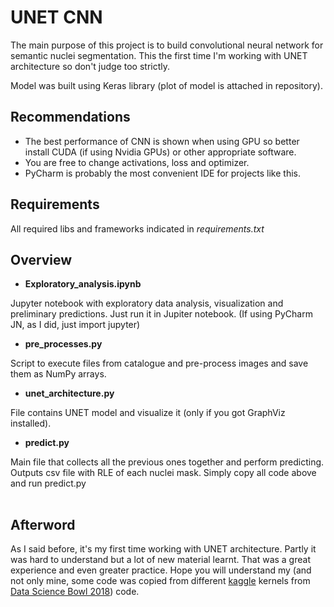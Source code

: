 # UNET CNN

The main purpose of this project is to build convolutional neural network for semantic nuclei segmentation. This the first time I&#39;m working with UNET architecture so don&#39;t judge too strictly.

Model was built using Keras library (plot of model is attached in repository).

## Recommendations

- The best performance of CNN is shown when using GPU so better install CUDA (if using Nvidia GPUs) or other appropriate software.
- You are free to change activations, loss and optimizer.
- PyCharm is probably the most convenient IDE for projects like this.

## Requirements

All required libs and frameworks indicated in _requirements.txt_

## Overview

- **Exploratory\_analysis.ipynb**

Jupyter notebook with exploratory data analysis, visualization and preliminary predictions. Just run it in Jupiter notebook. (If using PyCharm JN, as I did, just import jupyter)

- **pre\_processes.py**

Script to execute files from catalogue and pre-process images and save them as NumPy arrays.

- **unet\_architecture.py**

File contains UNET model and visualize it (only if you got GraphViz installed).

- **predict.py**

Main file that collects all the previous ones together and perform predicting. Outputs csv file with RLE of each nuclei mask. Simply copy all code above and run predict.py

|   |   |
| --- | --- |

## Afterword

As I said before, it&#39;s my first time working with UNET architecture. Partly it was hard to understand but a lot of new material learnt. That was a great experience and even greater practice. Hope you will understand my (and not only mine, some code was copied from different [kaggle](https://www.kaggle.com/) kernels from [Data Science Bowl 2018](https://www.kaggle.com/c/data-science-bowl-2018)) code.

##
